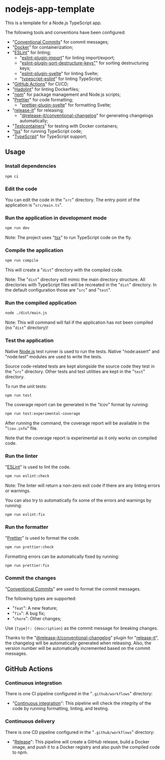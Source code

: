 # nodejs-app-template

This is a template for a Node.js TypeScript app.

The following tools and conventions have been configured:

- "[Conventional Commits](https://www.conventionalcommits.org/)" for commit messages;
- "[Docker](https://www.docker.com/)" for containerization;
- "[ESLint](https://www.npmjs.com/package/eslint)" for linting;
  - "[eslint-plugin-import](https://www.npmjs.com/package/eslint-plugin-import)" for linting import/export;
  - "[eslint-plugin-sort-destructure-keys"](https://www.npmjs.com/package/eslint-plugin-sort-destructure-keys)" for sorting destructuring keys;
  - "[eslint-plugin-svelte](https://www.npmjs.com/package/eslint-plugin-svelte)" for linting Svelte;
  - "[typescript-eslint](https://www.npmjs.com/package/@typescript-eslint/eslint-plugin)" for linting TypeScript;
- "[GitHub Actions](https://docs.github.com/en/actions)" for CI/CD;
- "[Hadolint](https://github.com/hadolint/hadolint)" for linting Dockerfiles;
- "[npm](https://www.npmjs.com/)" for package management and Node.js scripts;
- "[Prettier](https://www.npmjs.com/package/prettier)" for code formatting;
  - "[prettier-plugin-svelte](https://www.npmjs.com/package/prettier-plugin-svelte)" for formatting Svelte;
- "[release-it](https://www.npmjs.com/package/release-it)" for releasing;
  - "[@release-it/conventional-changelog](https://www.npmjs.com/package/@release-it/conventional-changelog)" for generating changelogs automatically;
- "[Testcontainers](https://www.npmjs.com/package/testcontainers)" for testing with Docker containers;
- "[tsx](https://www.npmjs.com/package/tsx)" for running TypeScript code;
- "[TypeScript](https://www.npmjs.com/package/typescript)" for TypeScript support;

## Usage

### Install dependencies

```bash
npm ci
```

### Edit the code

You can edit the code in the "`src`" directory.
The entry point of the application is "`src/main.ts`".

### Run the application in development mode

```bash
npm run dev
```

Note: The project uses "[tsx](https://www.npmjs.com/package/tsx)" to run TypeScript code on the fly.

### Compile the application

```bash
npm run compile
```

This will create a "`dist`" directory with the compiled code.

Note: The "`dist`" directory will mimic the main directory structure. All directories with TypeScript files will be recreated in the "`dist`" directory. In the default configuration those are "`src`" and "`test`".

### Run the compiled application

```bash
node ./dist/main.js
```

Note: This will command will fail if the application has not been compiled (no "`dist`" directory)!

### Test the application

Native [Node.js](https://nodejs.org/) test runner is used to run the tests.
Native "node:assert" and "node:test" modules are used to write the tests.

Source code-related tests are kept alongside the source code they test in the "`src`" directory. Other tests and test utilities are kept in the "`test`" directory.

To run the unit tests:

```bash
npm run test
```

The coverage report can be generated in the "lcov" format by running:

```bash
npm run test:experimental-coverage
```

After running the command, the coverage report will be available in the "`lcov.info`" file.

Note that the coverage report is experimental as it only works on compiled code.

### Run the linter

"[ESLint](https://www.npmjs.com/package/eslint)" is used to lint the code.

```bash
npm run eslint:check
```

Note: The linter will return a non-zero exit code if there are any linting errors or warnings.

You can also try to automatically fix some of the errors and warnings by running:

```bash
npm run eslint:fix
```

### Run the formatter

"[Prettier](https://www.npmjs.com/package/prettier)" is used to format the code.

```bash
npm run prettier:check
```

Formatting errors can be automatically fixed by running:

```bash
npm run prettier:fix
```

### Commit the changes

"[Conventional Commits](https://www.conventionalcommits.org/)" are used to format the commit messages.

The following types are supported:

- "`feat`": A new feature;
- "`fix`": A bug fix;
- "`chore`": Other changes;

Use `{type}!: {description}` as the commit message for breaking changes.

Thanks to the "[@release-it/conventional-changelog](https://www.npmjs.com/package/@release-it/conventional-changelog)" plugin for "[release-it](https://www.npmjs.com/package/release-it)", the changelog will be automatically generated when releasing. Also, the version number will be automatically incremented based on the commit messages.

## GitHub Actions

### Continuous integration

There is one CI pipeline configured in the "`.github/workflows`" directory:

- "[Continuous integration](.github/workflows/continuous_integration.yaml)": This pipeline will check the integrity of the code by running formatting, linting, and testing.

### Continuous delivery

There is one CD pipeline configured in the "`.github/workflows`" directory:

- "[Release](.github/workflows/release.yaml)": This pipeline will create a GitHub release, build a Docker image, and push it to a Docker registry and also push the compiled code to npm.
